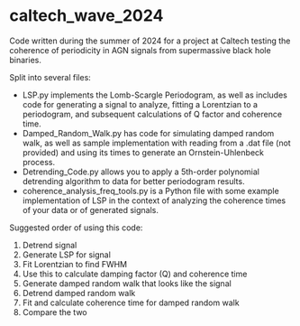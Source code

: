 # caltech_wave_2024
Code written during the summer of 2024 for a project at Caltech testing the coherence of periodicity in AGN signals from supermassive black hole binaries.

Split into several files:
- LSP.py implements the Lomb-Scargle Periodogram, as well as includes code for generating a signal to analyze, fitting a Lorentzian to a periodogram, and subsequent calculations of Q factor and coherence time.
- Damped_Random_Walk.py has code for simulating damped random walk, as well as sample implementation with reading from a .dat file (not provided) and using its times to generate an Ornstein-Uhlenbeck process.
- Detrending_Code.py allows you to apply a 5th-order polynomial detrending algorithm to data for better periodogram results.
- coherence_analysis_freq_tools.py is a Python file with some example implementation of LSP in the context of analyzing the coherence times of your data or of generated signals.

Suggested order of using this code:
1. Detrend signal
2. Generate LSP for signal
3. Fit Lorentzian to find FWHM
4. Use this to calculate damping factor (Q) and coherence time
5. Generate damped random walk that looks like the signal
6. Detrend damped random walk
7. Fit and calculate coherence time for damped random walk
8. Compare the two
